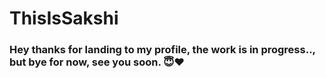 # ThisIsSakshi 
### Hey thanks for landing to my profile, the work is in progress.., but bye for now, see you soon. 😇❤️ 
